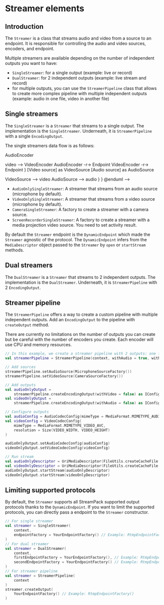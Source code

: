 # Streamer elements

## Introduction

The `Streamer` is a class that streams audio and video from a source to an endpoint. It is
responsible for controlling the audio and video sources, encoders, and endpoint.

Multiple streamers are available depending on the number of independent outputs you want to
have:

- `SingleStreamer`: for a single output (example: live or record)
- `DualStreamer`: for 2 independent outputs (example: live stream and record)
- for multiple outputs, you can use the `StreamerPipeline` class that allows to create more complex
  pipeline with multiple independent outputs (example: audio in one file, video in another file)

## Single streamers

The `SingleStreamer` is a `Streamer` that streams to a single output.
The implementation is the `SingleStreamer`. Underneath, it is `StreamerPipeline` with a single
`EncodingOutput`.

The single streamers data flow is as follows:

<!--
@startuml
rectangle SingleStreamer {
rectangle StreamerPipeline {
rectangle EncodingOutput {
  port audio
  port video
  [Video encoder] as VideoEncoder
  [Audio encoder] as AudioEncoder
  [Endpoint] as Endpoint

  audio --> AudioEncoder
video --> VideoEncoder
AudioEncoder -r-> Endpoint
VideoEncoder -r-> Endpoint
}
[Video source] as VideoSource
[Audio source] as AudioSource

VideoSource --> video
AudioSource --> audio
}
}
@enduml
-->

- `AudioOnlySingleStreamer`: A streamer that streams from an audio source (microphone by default).
- `VideoOnlySingleStreamer`: A streamer that streams from a video source (microphone by default).
- `CameraSingleStreamer`: A factory to create a streamer with a camera source.
- `ScreenRecorderSingleStreamer`: A factory to create a streamer with a media projection video
  source. You need to set activity result.

By default the `Streamer` endpoint is the `DynamicEndpoint` which made the `Streamer` agnostic of
the protocol.
The `DynamicEndpoint` infers from the `MediaDescriptor` object passed to the `Streamer` by `open` or
`startStream` methods.

## Dual streamers

The `DualStreamer` is a `Streamer` that streams to 2 independent outputs.
The implementation is the `DualStreamer`. Underneath, it is `StreamerPipeline` with 2
`EncodingOutput`.

## Streamer pipeline

The `StreamerPipeline` offers a way to create a custom pipeline with multiple independent outputs.
Add an `EncodingOutput` to the pipeline with `createOutput` method.

There are currently no limitations on the number of outputs you can create but be careful with the
number of encoders you create. Each encoder will use CPU and memory resources.

```kotlin
// In this example, we create a streamer pipeline with 2 outputs: one for audio and one for video
val streamerPipeline = StreamerPipeline(context, withAudio = true, withVideo = true)

// Add sources
streamerPipeline.setAudioSource(MicrophoneSourceFactory())
streamerPipeline.setVideoSource(CameraSourceFactory())

// Add outputs
val audioOnlyOutput =
    streamerPipeline.createEncodingOutput(withVideo = false) as IConfigurableAudioEncodingPipelineOutput
val videoOnlyOutput =
    streamerPipeline.createEncodingOutput(withAudio = false) as IConfigurableVideoEncodingPipelineOutput

// Configure outputs
val audioConfig = AudioCodecConfig(mimeType = MediaFormat.MIMETYPE_AUDIO_OPUS)
val videoConfig = VideoCodecConfig(
    mimeType = MediaFormat.MIMETYPE_VIDEO_AVC,
    resolution = Size(VIDEO_WIDTH, VIDEO_HEIGHT)
)

audioOnlyOutput.setAudioCodecConfig(audioConfig)
videoOnlyOutput.setVideoCodecConfig(videoConfig)

// Run stream
val audioOnlyDescriptor = UriMediaDescriptor(FileUtils.createCacheFile("audio.ogg").toUri())
val videoOnlyDescriptor = UriMediaDescriptor(FileUtils.createCacheFile("video.mp4").toUri())
audioOnlyOutput.startStream(audioOnlyDescriptor)
videoOnlyOutput.startStream(videoOnlyDescriptor)
```

## Limiting supported protocols

By default, the `Streamer` supports all StreamPack supported output protocols thanks to the
`DynamicEndpoint`.
If you want to limit the supported protocols, you can directly pass a endpoint to the `Streamer`
constructor.

```kotlin
// For single streamer
val streamer = SingleStreamer(
    context,
    endpointFactory = YourEndpointFactory() // Example: RtmpEndpointFactory()
)
// For dual streamer
val streamer = DualStreamer(
    context,
    firstEndpointFactory = YourEndpointFactory(), // Example: RtmpEndpointFactory()
    secondEndpointFactory = YourEndpointFactory() // Example: RtmpEndpointFactory()
)
// For streamer pipeline
val streamer = StreamerPipeline(
    context
)
streamer.createOutput(
    YourEndpointFactory() // Example: RtmpEndpointFactory()
)
```


